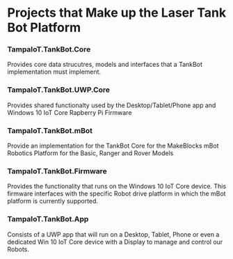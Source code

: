 # Projects that Make up the Laser Tank Bot Platform

### TampaIoT.TankBot.Core
Provides core data strucutres, models and interfaces that a TankBot implementation must implement.

### TampaIoT.TankBot.UWP.Core
Provides shared functionalty used by the Desktop/Tablet/Phone app and Windows 10 IoT Core Rapberry Pi Firmware

### TampaIoT.TankBot.mBot
Provide an implementation for the TankBot Core for the MakeBlocks mBot Robotics Platform for the Basic, Ranger and Rover Models

### TampaIoT.TankBot.Firmware
Provides the functionality that runs on the Windows 10 IoT Core device.  This firmware interfaces with the specific Robot drive platform in which the mBot platform is currently supported.

### TampaIoT.TankBot.App
Consists of a UWP app that will run on a Desktop, Tablet, Phone or even a dedicated Win 10 IoT Core device with a Display to manage and control our Robots.
